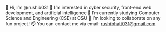 👋 Hi, I’m @rushib031
👀 I’m interested in cyber security, front-end web development, and artificial intelligence
🌱 I’m currently studying Computer Science and Engineering (CSE) at OSU
💞️ I’m looking to collaborate on any fun project!
📫 You can contact me via email: rushibhatt031@gmail.com

<!---
rushib031/rushib031 is a ✨ special ✨ repository because its `README.md` (this file) appears on your GitHub profile.
You can click the Preview link to take a look at your changes.
--->
